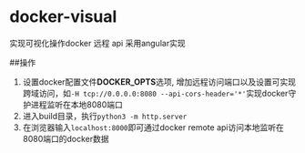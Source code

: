 # docker-visual

实现可视化操作docker 远程 api
采用angular实现

##操作
1. 设置docker配置文件**DOCKER_OPTS**选项, 增加远程访问端口以及设置可实现跨域访问，如```-H tcp://0.0.0.0:8080 --api-cors-header='*'```实现docker守护进程监听在本地8080端口
2. 进入build目录，执行```python3 -m http.server ```
3. 在浏览器输入```localhost:8000```即可通过docker remote api访问本地监听在8080端口的docker数据
